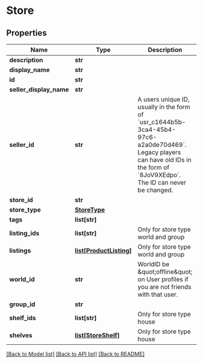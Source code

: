 # Store


## Properties
Name | Type | Description | Notes
------------ | ------------- | ------------- | -------------
**description** | **str** |  | 
**display_name** | **str** |  | 
**id** | **str** |  | 
**seller_display_name** | **str** |  | 
**seller_id** | **str** | A users unique ID, usually in the form of &#x60;usr_c1644b5b-3ca4-45b4-97c6-a2a0de70d469&#x60;. Legacy players can have old IDs in the form of &#x60;8JoV9XEdpo&#x60;. The ID can never be changed. | 
**store_id** | **str** |  | 
**store_type** | [**StoreType**](StoreType.md) |  | 
**tags** | **list[str]** |  | 
**listing_ids** | **list[str]** | Only for store type world and group | [optional] 
**listings** | [**list[ProductListing]**](ProductListing.md) | Only for store type world and group | [optional] 
**world_id** | **str** | WorldID be \&quot;offline\&quot; on User profiles if you are not friends with that user. | [optional] 
**group_id** | **str** |  | [optional] 
**shelf_ids** | **list[str]** | Only for store type house | [optional] 
**shelves** | [**list[StoreShelf]**](StoreShelf.md) | Only for store type house | [optional] 

[[Back to Model list]](../README.md#documentation-for-models) [[Back to API list]](../README.md#documentation-for-api-endpoints) [[Back to README]](../README.md)


